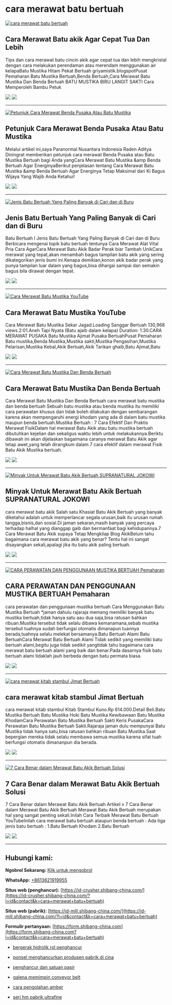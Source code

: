 # cara merawat batu bertuah

<a href="https://swt.shibang-china.com/?l=id&img&k=cara+merawat+batu+bertuah" target="_blank">![cara merawat batu bertuah](http://static.shibang-china.com/all-800x300/288.jpg)</a>

## Cara Merawat Batu akik Agar Cepat Tua Dan Lebih
Tips dan cara merawat batu cincin akik agar cepat tua dan lebih mengkristal dengan cara melakukan perendaman atau merendam menggunakan air kelapaBatu Mustika Hitam Pekat Bertuah griyamistik.blogspotPusat Pemaharan Batu Mustika Bertuah,Benda Bertuah,Cara Merawat Batu Mustika Dan Benda Bertuah BATU MUSTIKA BIRU LANGIT SAKTI Cara Memperoleh Bambu Petuk


<a href="https://whatsapp.shibangsoft.com/WhatsApp.php" target="_blank" title="WhatsApp">![](http://static.shibang-china.com/icon/whatsapp.png)</a> <a href="https://swt.shibang-china.com/?l=id&icon&k=cara+merawat+batu+bertuah" target="_blank">![](http://static.shibang-china.com/icon/chat-id.png)</a>

---

<a href="https://swt.shibang-china.com/?l=id&img&k=cara+merawat+batu+bertuah" target="_blank">![Petunjuk Cara Merawat Benda Pusaka Atau Batu Mustika](http://static.shibang-china.com/all-800x300/921.jpg)</a>

## Petunjuk Cara Merawat Benda Pusaka Atau Batu Mustika
Melalui artikel ini,saya Paranormal Nusantara Indonesia Raden Aditya Diningrat memberikan petunjuk cara merawat Benda Pusaka atau Batu Mustika Bertuah bagi Anda yangCara Merawat Batu Mustika &amp Benda Bertuah Agar EnerginyaBerikut penjelasan tentang Cara Merawat Batu Mustika &amp Benda Bertuah Agar Energinya Tetap Maksimal dari Ki Bagus Wijaya Yang Wajib Anda Ketahui!


<a href="https://whatsapp.shibangsoft.com/WhatsApp.php" target="_blank" title="WhatsApp">![](http://static.shibang-china.com/icon/whatsapp.png)</a> <a href="https://swt.shibang-china.com/?l=id&icon&k=cara+merawat+batu+bertuah" target="_blank">![](http://static.shibang-china.com/icon/chat-id.png)</a>

---

<a href="https://swt.shibang-china.com/?l=id&img&k=cara+merawat+batu+bertuah" target="_blank">![Jenis Batu Bertuah Yang Paling Banyak di Cari dan di Buru](http://static.shibang-china.com/all-800x300/530.jpg)</a>

## Jenis Batu Bertuah Yang Paling Banyak di Cari dan di Buru
Batu Bertuah I Jenis Batu Bertuah Yang Paling Banyak di Cari dan di Buru Berbicara mengenai topik batu bertuah tentunya Cara Merawat Alat Vital Pria Cara AgarCara Merawat Batu Akik Badar Perak biar Tambah UnikCara merawat yang tepat,akan menambah bagus tampilan batu akik yang sering dikategorikan jenis bumi ini.Kenapa demikian,konon akik badar perak yang punya tampilan luar dalam yang bagus,bisa dihargai sampai dan semakin bagus bila dirawat dengan tepat.


<a href="https://whatsapp.shibangsoft.com/WhatsApp.php" target="_blank" title="WhatsApp">![](http://static.shibang-china.com/icon/whatsapp.png)</a> <a href="https://swt.shibang-china.com/?l=id&icon&k=cara+merawat+batu+bertuah" target="_blank">![](http://static.shibang-china.com/icon/chat-id.png)</a>

---

<a href="https://swt.shibang-china.com/?l=id&img&k=cara+merawat+batu+bertuah" target="_blank">![Cara Merawat Batu Mustika YouTube](http://static.shibang-china.com/all-800x300/384.jpg)</a>

## Cara Merawat Batu Mustika YouTube
Cara Merawat Batu Mustika Sekar Jagad.Loading Sanggar Bertuah 130,968 views.2:01.Aneh Tapi Nyata (Batu ajaib dalam kelapa) Duration: 1:30.CARA MERAWAT PUSAKA Batu Mustika Ajimat Pusaka BertuahPusat Pemaharan Batu mustika,Benda Mustika,Mustika sakti,Mustika Pengasihan,Mustika Pelarisan,Mustika Kebal,Akik Bertuah,Akik Tarikan ghaib,Batu Ajimat,Batu


<a href="https://whatsapp.shibangsoft.com/WhatsApp.php" target="_blank" title="WhatsApp">![](http://static.shibang-china.com/icon/whatsapp.png)</a> <a href="https://swt.shibang-china.com/?l=id&icon&k=cara+merawat+batu+bertuah" target="_blank">![](http://static.shibang-china.com/icon/chat-id.png)</a>

---

<a href="https://swt.shibang-china.com/?l=id&img&k=cara+merawat+batu+bertuah" target="_blank">![Cara Merawat Batu Mustika Dan Benda Bertuah](http://static.shibang-china.com/all-800x300/1324.jpg)</a>

## Cara Merawat Batu Mustika Dan Benda Bertuah
Cara Merawat Batu Mustika Dan Benda Bertuah cara merawat batu mustika dan benda bertuah Sebuah batu mustika atau benda mustika itu memiliki cara perawatan khusus dan tidak boleh dilakukan dengan sembarangan karena akan mempengaruhi energi khodam yang ada di dalam batu mustika maupun benda bertuah.Mustika Bertuah : 7 Cara Efektif Dan Praktis Merawat FisikDalam hal merawat Batu Akik atau batu mustika bertuah dibutuhkan kejelian dan sekaligus waktu lebih untuk melakukannya.Beriktu dibawah ini akan dijelaskan bagaimana caranya merawat Batu Akik agar tetap awet,yang telah dirangkum dalam 7 cara efektif dalam merawat Fisik Batu Akik Mustika bertuah.


<a href="https://whatsapp.shibangsoft.com/WhatsApp.php" target="_blank" title="WhatsApp">![](http://static.shibang-china.com/icon/whatsapp.png)</a> <a href="https://swt.shibang-china.com/?l=id&icon&k=cara+merawat+batu+bertuah" target="_blank">![](http://static.shibang-china.com/icon/chat-id.png)</a>

---

<a href="https://swt.shibang-china.com/?l=id&img&k=cara+merawat+batu+bertuah" target="_blank">![Minyak Untuk Merawat Batu Akik Bertuah SUPRANATURAL JOKOWI](http://static.shibang-china.com/all-800x300/85.jpg)</a>

## Minyak Untuk Merawat Batu Akik Bertuah SUPRANATURAL JOKOWI
cara merawat batu akik Salah satu Khasiat Batu Akik Bertuah yang banyak diketahui adalah untuk memperlancar segala urusan,baik itu urusan rumah tangga,bisnis,dan sosial.Di jaman sekaran,masih banyak yang percaya terhadap halhal yang dianggap gaib dan bermanfaat bagi kehidupannya.7 Cara Merawat Batu Akik supaya Tetap Mengkilap Blog AkikBelum tahu bagaimana cara merawat batu akik yang benar? Tentu hal ini sangat disayangkan sekali,apalagi jika itu batu akik paling bertuah.


<a href="https://whatsapp.shibangsoft.com/WhatsApp.php" target="_blank" title="WhatsApp">![](http://static.shibang-china.com/icon/whatsapp.png)</a> <a href="https://swt.shibang-china.com/?l=id&icon&k=cara+merawat+batu+bertuah" target="_blank">![](http://static.shibang-china.com/icon/chat-id.png)</a>

---

<a href="https://swt.shibang-china.com/?l=id&img&k=cara+merawat+batu+bertuah" target="_blank">![CARA PERAWATAN DAN PENGGUNAAN MUSTIKA BERTUAH Pemaharan](http://static.shibang-china.com/all-800x300/642.jpg)</a>

## CARA PERAWATAN DAN PENGGUNAAN MUSTIKA BERTUAH Pemaharan
cara perawatan dan penggunaan mustika bertuah Cara Menggunakan Batu Mustika Bertuah *jaman dahulu rajaraja memang memiliki banyak batu mustika bertuah,tidak hanya satu aau dua saja,bisa ratusan bahkan ribuan.Mustika tersebut tidak selalu dibawa kemanamana,sebab mustika tersebut tuahnya sudah berfungsi otomatis dimanapun tuannya berada,tuahnya selalu melekat bersamanya.Batu Bertuah Alami Batu BertuahCara Merawat Batu Bertuah Alami Tidak sedikit yang memiliki batu bertuah alami,begitu juga tidak sedikit yangtidak tahu bagaimana cara merawat batu bertuah alami yang baik dan benar.Pada dasarnya fisik batu bertuah alami tidaklah jauh berbeda dengan batu permata biasa.


<a href="https://whatsapp.shibangsoft.com/WhatsApp.php" target="_blank" title="WhatsApp">![](http://static.shibang-china.com/icon/whatsapp.png)</a> <a href="https://swt.shibang-china.com/?l=id&icon&k=cara+merawat+batu+bertuah" target="_blank">![](http://static.shibang-china.com/icon/chat-id.png)</a>

---

<a href="https://swt.shibang-china.com/?l=id&img&k=cara+merawat+batu+bertuah" target="_blank">![cara merawat kitab stambul Jimat Bertuah](http://static.shibang-china.com/all-800x300/750.jpg)</a>

## cara merawat kitab stambul Jimat Bertuah
cara merawat kitab stambul Kitab Stambul Kuno.Rp 614.000.Detail Beli.Batu Mustika Bertuah Batu Mustika Hoki Batu Mustika Kewibawaan Batu Mustika KhodamCara Perawatan Batu Mustika Bertuah Sakti Keris PusakaCara Perawatan Batu Mustika Bertuah Sakti.Rajaraja jaman dulu mempunyai Batu Mustika tidak hanya satu,bisa ratusan bahkan ribuan Batu Mustika.Saat bepergian mereka tidak selalu membawa semua mustika karena sifat tuah berfungsi otomatis dimananpun dia berada.


<a href="https://whatsapp.shibangsoft.com/WhatsApp.php" target="_blank" title="WhatsApp">![](http://static.shibang-china.com/icon/whatsapp.png)</a> <a href="https://swt.shibang-china.com/?l=id&icon&k=cara+merawat+batu+bertuah" target="_blank">![](http://static.shibang-china.com/icon/chat-id.png)</a>

---

<a href="https://swt.shibang-china.com/?l=id&img&k=cara+merawat+batu+bertuah" target="_blank">![7 Cara Benar dalam Merawat Batu Akik Bertuah Solusi](http://static.shibang-china.com/all-800x300/12.jpg)</a>

## 7 Cara Benar dalam Merawat Batu Akik Bertuah Solusi
7 Cara Benar dalam Merawat Batu Akik Bertuah Artikel » 7 Cara Benar dalam Merawat Batu Akik Bertuah Merawat Batu Akik Bertuah merupakan hal yang sangat penting sekali.Inilah Cara Terbaik Merawat Batu Bertuah YouTubeInilah cara merawat batu bertuah ataupun benda bertuah : Ada tiga jenis batu bertuah : 1.Batu Bertuah Khodam 2.Batu Bertuah


<a href="https://whatsapp.shibangsoft.com/WhatsApp.php" target="_blank" title="WhatsApp">![](http://static.shibang-china.com/icon/whatsapp.png)</a> <a href="https://swt.shibang-china.com/?l=id&icon&k=cara+merawat+batu+bertuah" target="_blank">![](http://static.shibang-china.com/icon/chat-id.png)</a>

---
## Hubungi kami:

**Ngobrol Sekarang:** [Klik untuk mengobrol](https://swt.shibang-china.com?l=id&contact&k=cara+merawat+batu+bertuah)

**WhatsApp:**  [+8613621919955](https://whatsapp.shibangsoft.com/WhatsApp.php)

**Situs web (penghancur):** [https://id-crusher.shibang-china.com/](https://id-crusher.shibang-china.com/?l=id&contact&k=cara+merawat+batu+bertuah)

**Situs web (pabrik):** [https://id-mill.shibang-china.com/](https://id-mill.shibang-china.com/?l=id&contact&k=cara+merawat+batu+bertuah)

**Formulir pertanyaan:** [https://form.shibang-china.com](https://form.shibang-china.com?l=id&contact&k=cara+merawat+batu+bertuah)

* [bergerak hidrolik rol penghancur](../38/bergerak%20hidrolik%20rol%20penghancur.md)

* [ponsel menghancurkan produsen pabrik di cina](../39/ponsel%20menghancurkan%20produsen%20pabrik%20di%20cina.md)

* [penghancur dan satuan pasir](../33/penghancur%20dan%20satuan%20pasir.md)

* [galena memimpin conveyor belt](../40/galena%20memimpin%20conveyor%20belt.md)

* [cara pengolahan amber](../39/cara%20pengolahan%20amber.md)

* [seri hm pabrik ultrafine](../38/seri%20hm%20pabrik%20ultrafine.md)